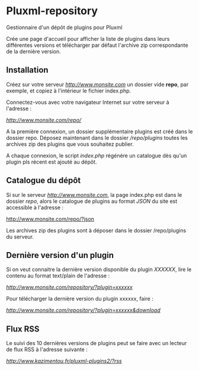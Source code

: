 # Pluxml-repository
Gestionnaire d'un dépôt de plugins pour Pluxml

Crée une page d'accueil pour afficher la liste de plugins dans leurs différentes versions et télécharger par défaut l'archive zip correspondante de la dernière version.

## Installation
Créez sur votre serveur *http://www.monsite.com* un dossier vide **repo**, par exemple, et copiez à l'intérieur le fichier index.php.

Connectez-vous avec votre navigateur Internet sur votre serveur à l'adresse :

*http://www.monsite.com/repo/*

A la première connexion, un dossier supplémentaire plugins est créé dans le dossier repo.
Déposez maintenant dans le dossier */repo/plugins* toutes les archives zip des plugins que vous souhaitez publier.

A chaque connexion, le script *index.php* régénére un catalogue dès qu'un plugin pls récent est ajouté au dépôt.

## Catalogue du dépôt
Si sur le serveur *http://www.monsite.com*, la page index.php est dans le dossier *repo*, alors le catalogue de plugins au format *JSON* du site est accessible à l'adresse :

http://www.monsite.com/repo/?json

Les archives zip des plugins sont à déposer dans le dossier /repo/plugins du serveur.

## Dernière version d'un plugin
Si on veut connaitre la dernière version disponible du plugin *XXXXXX*, lire le contenu au format text/plain de l'adresse :

*http://www.monsite.com/repository/?plugin=xxxxxx*

Pour télécharger la dernière version du plugin xxxxxx, faire :

*http://www.monsite.com/repository/?plugin=xxxxxx&download*

## Flux RSS
Le suivi des 10 dernières versions de plugins peut se faire avec un lecteur de flux RSS à l'adresse suivante :

*http://www.kazimentou.fr/pluxml-plugins2/?rss*